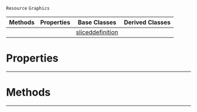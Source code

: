  `Resource` `Graphics`



|Methods|Properties|Base Classes|Derived Classes|
|---|---|---|---|
| | |[sliceddefinition](sliceddefinition.md)| |


 #  Properties


---  
 #  Methods


---  
 

 
